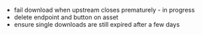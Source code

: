 - fail download when upstream closes prematurely - in progress
- delete endpoint and button on asset
- ensure single downloads are still expired after a few days
